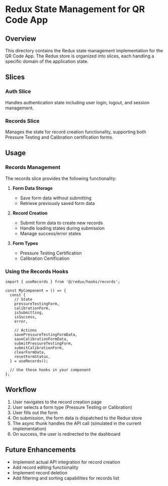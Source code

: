 # Redux State Management for QR Code App

## Overview
This directory contains the Redux state management implementation for the QR Code App. The Redux store is organized into slices, each handling a specific domain of the application state.

## Slices

### Auth Slice
Handles authentication state including user login, logout, and session management.

### Records Slice
Manages the state for record creation functionality, supporting both Pressure Testing and Calibration certification forms.

## Usage

### Records Management

The records slice provides the following functionality:

1. **Form Data Storage**
   - Save form data without submitting
   - Retrieve previously saved form data

2. **Record Creation**
   - Submit form data to create new records
   - Handle loading states during submission
   - Manage success/error states

3. **Form Types**
   - Pressure Testing Certification
   - Calibration Certification

### Using the Records Hooks

```tsx
import { useRecords } from '@/redux/hooks/records';

const MyComponent = () => {
  const {
    // State
    pressureTestingForm,
    calibrationForm,
    isSubmitting,
    isSuccess,
    error,
    
    // Actions
    savePressureTestingFormData,
    saveCalibrationFormData,
    submitPressureTestingForm,
    submitCalibrationForm,
    clearFormData,
    resetFormStatus,
  } = useRecords();

  // Use these hooks in your component
};
```

## Workflow

1. User navigates to the record creation page
2. User selects a form type (Pressure Testing or Calibration)
3. User fills out the form
4. On submission, the form data is dispatched to the Redux store
5. The async thunk handles the API call (simulated in the current implementation)
6. On success, the user is redirected to the dashboard

## Future Enhancements

- Implement actual API integration for record creation
- Add record editing functionality
- Implement record deletion
- Add filtering and sorting capabilities for records list